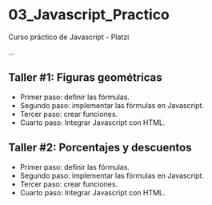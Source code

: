 # 03_Javascript_Practico
Curso práctico de Javascript - Platzi

...

## Taller #1: Figuras geométricas

- Primer paso: definir las fórmulas.
- Segundo paso: implementar las fórmulas en Javascript.
- Tercer paso: crear funciones.
- Cuarto paso: Integrar Javascript con HTML.

## Taller #2: Porcentajes y descuentos

- Primer paso: definir las fórmulas.
- Segundo paso: implementar las fórmulas en Javascript.
- Tercer paso: crear funciones.
- Cuarto paso: Integrar Javascript con HTML.